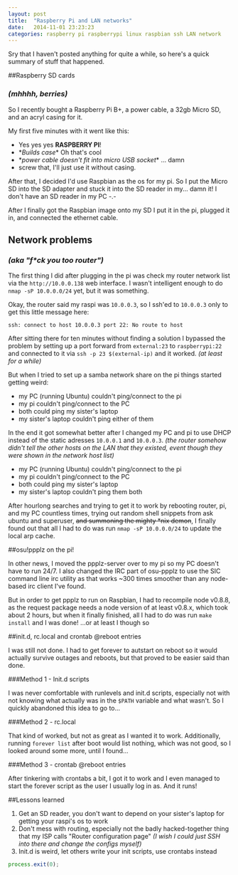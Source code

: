 ```yaml
---
layout: post
title:  "Raspberry Pi and LAN networks"
date:   2014-11-01 23:23:23
categories: raspberry pi raspberrypi linux raspbian ssh LAN network
---
```


Sry that I haven't posted anything for quite a while, so here's a quick summary of stuff that happened.

##Raspberry SD cards
### *(mhhhh, berries)*

So I recently bought a Raspberry Pi B+, a power cable, a 32gb Micro SD, and an acryl casing for it.

My first five minutes with it went like this:

- Yes yes yes **RASPBERRY PI**!
- \**Builds case*\* Oh that's cool
-  \**power cable doesn't fit into micro USB socket*\* ... damn
- screw that, I'll just use it without casing.

After that, I decided I'd use Raspbian as the os for my pi. So I put the Micro SD into the SD adapter and stuck it into the SD reader in my... damn it! I don't have an SD reader in my PC -.-

After I finally got the Raspbian image onto my SD I put it in the pi, plugged it in, and connected the ethernet cable.

## Network problems
### *(aka "f\*ck you too router")*

The first thing I did after plugging in the pi was check my router network list via the ```http://10.0.0.138``` web interface. I wasn't intelligent enough to do ```nmap -sP 10.0.0.0/24``` yet, but it was something.

Okay, the router said my raspi was ```10.0.0.3```, so I ssh'ed to ```10.0.0.3``` only to get this little message here:

```
ssh: connect to host 10.0.0.3 port 22: No route to host
```

After sitting there for ten minutes without finding a solution I bypassed the problem by setting up a port forward from ```external:23``` to ```raspberrypi:22``` and connected to it via ```ssh -p 23 $(external-ip)``` and it worked. *(at least for a while)*

But when I tried to set up a samba network share on the pi things started getting weird:

- my PC (running Ubuntu) couldn't ping/connect to the pi
- my pi couldn't ping/connect to the PC
- both could ping my sister's laptop
- my sister's laptop couldn't ping either of them

In the end it got somewhat better after I changed my PC and pi to use DHCP instead of the static adresses ```10.0.0.1``` and ```10.0.0.3```. *(the router somehow didn't tell the other hosts on the LAN that they existed, event though they were shown in the network host list)*

- my PC (running Ubuntu) couldn't ping/connect to the pi
- my pi couldn't ping/connect to the PC
- both could ping my sister's laptop
- my sister's laptop couldn't ping them both

After hourlong searches and trying to get it to work by rebooting router, pi, and my PC countless times, trying out random shell snippets from ask ubuntu and superuser, ~~and summoning the mighty \*nix demon~~, I finally found out that all I had to do was run ```nmap -sP 10.0.0.0/24``` to update the local arp cache.

##osu!ppplz on the pi!

In other news, I moved the ppplz-server over to my pi so my PC doesn't have to run 24/7.
I also changed the IRC part of osu-ppplz to use the SIC command line irc utility as that works ~300 times smoother than any node-based irc client I've found.

But in order to get ppplz to run on Raspbian, I had to recompile node v0.8.8, as the request package needs a node version of at least v0.8.x, which took about 2 hours, but when it finally finished, all I had to do was run ```make install``` and I was done! ...or at least I though so

##init.d, rc.local and crontab @reboot entries

I was still not done. I had to get forever to autstart on reboot so it would actually survive outages and reboots, but that proved to be easier said than done.

###Method 1 - Init.d scripts

I was never comfortable with runlevels and init.d scripts, especially not with not knowing what actually was in the ```$PATH``` variable and what wasn't. So I quickly abandoned this idea to go to...

###Method 2 - rc.local

That kind of worked, but not as great as I wanted it to work. Additionally, running ```forever list``` after boot would list nothing, which was not good, so I looked around some more, until I found...

###Method 3 - crontab @reboot entries

After tinkering with crontabs a bit, I got it to work and I even managed to start the forever script as the user I usually log in as. And it runs!

##Lessons learned

1. Get an SD reader, you don't want to depend on your sister's laptop for getting your raspi's os to work
2. Don't mess with routing, especially not the badly hacked-together thing that my ISP calls "Router configuration page" *(I wish I could just SSH into there and change the configs myself)*
3. Init.d is weird, let others write your init scripts, use crontabs instead

```js
process.exit(0);
```